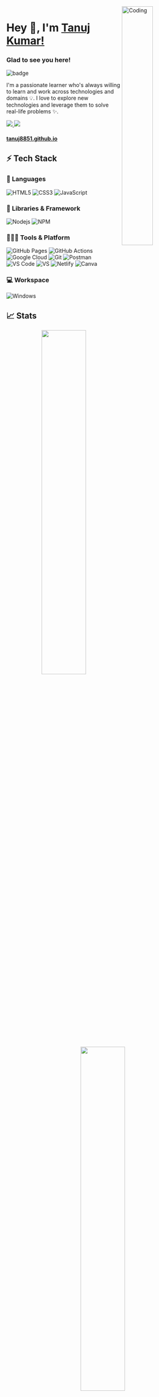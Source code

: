 
<img src="https://media4.giphy.com/media/qgQUggAC3Pfv687qPC/giphy.gif?cid=ecf05e47cmvvopef0prg9qswnbdpsp0m6z33t6zho9ve6ea9&rid=giphy.gif&ct=g" width="40%" alt="Coding" align="right"/>

<p width="60%" align="left">
	<h1>Hey 👋, I'm <a href="https://github.com/tanuj8851/">Tanuj Kumar!</a></h1>

### Glad to see you here! &nbsp;

![badge](https://visitor-badge.glitch.me/badge?page_id=akhtarfaizan20&style=flat-square&color=0088cc) 
<p>
I'm a passionate learner who's always willing to learn and work across technologies and domains 💡. I love to explore new technologies and leverage them to solve real-life problems ✨.

</p>
<p align="left">
	<a href="https://www.linkedin.com/in/tanuj-kumar-b89bb8172/">
		<img src="https://img.shields.io/badge/LinkedIn-0077B5?style=for-the-badge&logo=linkedin&logoColor=white" />
	</a>
        <a href="mailto:tanujmaurya40@gmail.com">
		<img src="https://img.shields.io/badge/Gmail-D14836?style=for-the-badge&logo=gmail&logoColor=white" />
	</a>
<!-- 	<a href="https://drive.google.com/file/d/1DV9bpPd-tdPQjJV_oRm-0rc_C87CemC6/view?usp=share_link">
		<h4>Resume</h4>
	</a> -->
	<a href="http://tanuj8851.github.io/">
		<h4>tanuj8851.github.io</h4>
	</a> 
</p>
</p>


## ⚡ Tech Stack

### 🚀 Languages

![HTML5](https://img.shields.io/badge/HTML5-E34F26?style=for-the-badge&logo=html5&logoColor=white)
![CSS3](https://img.shields.io/badge/CSS3-1572B6?style=for-the-badge&logo=css3&logoColor=white)
![JavaScript](https://img.shields.io/badge/JavaScript-323330?style=for-the-badge&logo=javascript&logoColor=F7DF1E)

### 🧩 Libraries & Framework

![Nodejs](https://img.shields.io/badge/Node.js-339933?style=for-the-badge&logo=nodedotjs&logoColor=white)
![NPM](https://img.shields.io/badge/npm-CB3837?style=for-the-badge&logo=npm&logoColor=white)

### 🧑🏻‍💻 Tools & Platform

![GitHub Pages](https://img.shields.io/badge/GitHub_Pages-100000?style=for-the-badge&logo=github&logoColor=white)
![GitHub Actions](https://img.shields.io/badge/GitHub_Actions-2088FF?style=for-the-badge&logo=github-actions&logoColor=white)
![Google Cloud](https://img.shields.io/badge/Google_Cloud-4285F4?style=for-the-badge&logo=google-cloud&logoColor=white)
![Git](https://img.shields.io/badge/Git-F05032?style=for-the-badge&logo=git&logoColor=white)
![Postman](https://img.shields.io/badge/Postman-FF6C37?style=for-the-badge&logo=Postman&logoColor=white)
![VS Code](https://img.shields.io/badge/Visual_Studio_Code-0078D4?style=for-the-badge&logo=visual%20studio%20code&logoColor=white)
![VS](https://img.shields.io/badge/Visual_Studio-5C2D91?style=for-the-badge&logo=visual%20studio&logoColor=white)
![Netlify](https://img.shields.io/badge/Netlify-00C7B7?style=for-the-badge&logo=netlify&logoColor=white)
![Canva](https://img.shields.io/badge/Canva-%2300C4CC.svg?&style=for-the-badge&logo=Canva&logoColor=white)

### 💻 Workspace

![Windows](https://img.shields.io/badge/Windows-0078D6?style=for-the-badge&logo=windows&logoColor=white)

## 📈 Stats

<p align="center">
  <img width="48%" src="https://github-readme-stats-sigma-five.vercel.app/api?username=tanuj8851&show_icons=true&hide_border=true&theme=radical" />
  <img width="48%" src="https://github-readme-streak-stats.herokuapp.com/?user=akhtarfaizan20&hide_border=true&theme=radical" />
</p>

## 🔝 Most used languages

<p align="center">
	<img width="45%" align="center" alt="languages" src=https://github-readme-stats-sigma-five.vercel.app/api/top-langs/?username=akhtarfaizan20&theme=react&line_height=40&hide=css"" />
</p>

---
